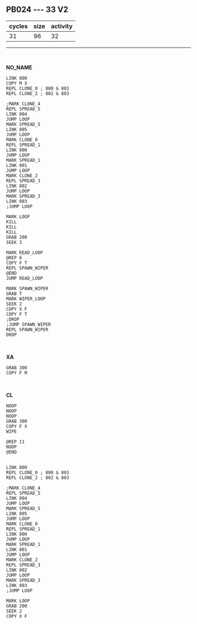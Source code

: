## PB024 --- 33 V2

| cycles | size | activity |
| ------ | ---- | -------- |
| 31 | 96 | 32 |
<hr>
<br>

**NO_NAME**

```
LINK 800
COPY M X
REPL CLONE_0 ; 800 & 801
REPL CLONE_2 ; 802 & 803

;MARK CLONE_4
REPL SPREAD_5
LINK 804
JUMP LOOP
MARK SPREAD_5
LINK 805
JUMP LOOP
MARK CLONE_0
REPL SPREAD_1
LINK 800
JUMP LOOP
MARK SPREAD_1
LINK 801
JUMP LOOP
MARK CLONE_2
REPL SPREAD_3
LINK 802
JUMP LOOP
MARK SPREAD_3
LINK 803
;JUMP LOOP

MARK LOOP
KILL
KILL
KILL
GRAB 200
SEEK 3

MARK READ_LOOP
@REP 6
COPY F T
REPL SPAWN_WIPER
@END
JUMP READ_LOOP

MARK SPAWN_WIPER
GRAB T
MARK WIPER_LOOP
SEEK 2
COPY X F
COPY F T
;DROP
;JUMP SPAWN_WIPER
REPL SPAWN_WIPER
DROP
```

<br>

**XA**

```
GRAB 300
COPY F M
```

<br>

**CL**

```
NOOP
NOOP
NOOP
GRAB 300
COPY F X
WIPE

@REP 11
NOOP
@END


LINK 800
REPL CLONE_0 ; 800 & 801
REPL CLONE_2 ; 802 & 803

;MARK CLONE_4
REPL SPREAD_5
LINK 804
JUMP LOOP
MARK SPREAD_5
LINK 805
JUMP LOOP
MARK CLONE_0
REPL SPREAD_1
LINK 800
JUMP LOOP
MARK SPREAD_1
LINK 801
JUMP LOOP
MARK CLONE_2
REPL SPREAD_3
LINK 802
JUMP LOOP
MARK SPREAD_3
LINK 803
;JUMP LOOP

MARK LOOP
GRAB 200
SEEK 2
COPY X F
```
